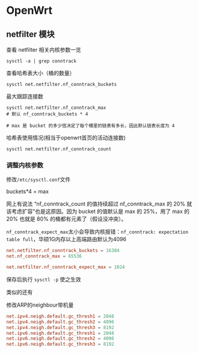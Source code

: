 # OpenWrt

## netfilter 模块

查看 netfilter 相关内核参数一览

```shell
sysctl -a | grep conntrack
```

查看哈希表大小（桶的数量）

```shell
sysctl net.netfilter.nf_conntrack_buckets
```

最大跟踪连接数

```shell
sysctl net.netfilter.nf_conntrack_max
# 默认 nf_conntrack_buckets * 4
 
# max 是 bucket 的多少倍决定了每个桶里的链表有多长，因此默认链表长度为 4
```

哈希表使用情况(相当于openwrt首页的活动连接数)

```shell
sysctl net.netfilter.nf_conntrack_count
```

### 调整内核参数

修改`/etc/sysctl.conf`文件

buckets*4 = max

网上有说法 “nf_conntrack_count 的值持续超过 nf_conntrack_max 的 20% 就该考虑扩容”也是这原因。因为 bucket 的值默认是 max 的 25%，用了 max 的 20% 也就是 80% 的桶都有元素了（假设没冲突）。

`nf_conntrack_expect_max`太小会导致内核报错：`nf_conntrack: expectation table full`，华硕1G内存以上高端路由默认为4096

```conf
net.netfilter.nf_conntrack_buckets = 16384
net.nf_conntrack_max = 65536

net.netfilter.nf_conntrack_expect_max = 1024
```

保存后执行 `sysctl -p` 使之生效

类似的还有

修改ARP的neighbour带机量

```conf
net.ipv4.neigh.default.gc_thresh1 = 2048
net.ipv4.neigh.default.gc_thresh2 = 4096
net.ipv4.neigh.default.gc_thresh3 = 8192
net.ipv6.neigh.default.gc_thresh1 = 2048
net.ipv6.neigh.default.gc_thresh2 = 4096
net.ipv6.neigh.default.gc_thresh3 = 8192
```
